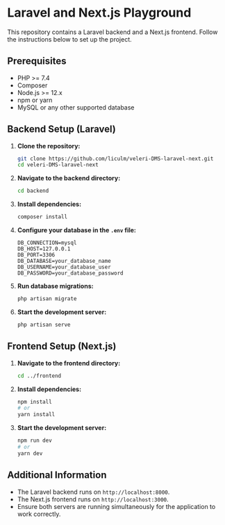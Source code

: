 # Laravel and Next.js Playground

This repository contains a Laravel backend and a Next.js frontend. Follow the instructions below to set up the project.

## Prerequisites

- PHP >= 7.4
- Composer
- Node.js >= 12.x
- npm or yarn
- MySQL or any other supported database

## Backend Setup (Laravel)

1. **Clone the repository:**
    ```bash
    git clone https://github.com/liculm/veleri-DMS-laravel-next.git
    cd veleri-DMS-laravel-next
    ```

2. **Navigate to the backend directory:**
    ```bash
    cd backend
    ```

3. **Install dependencies:**
    ```bash
    composer install
    ```

4. **Configure your database in the `.env` file:**
    ```dotenv
    DB_CONNECTION=mysql
    DB_HOST=127.0.0.1
    DB_PORT=3306
    DB_DATABASE=your_database_name
    DB_USERNAME=your_database_user
    DB_PASSWORD=your_database_password
    ```

5. **Run database migrations:**
    ```bash
    php artisan migrate
    ```

6. **Start the development server:**
    ```bash
    php artisan serve
    ```

## Frontend Setup (Next.js)

1. **Navigate to the frontend directory:**
    ```bash
    cd ../frontend
    ```

2. **Install dependencies:**
    ```bash
    npm install
    # or
    yarn install
    ```

3. **Start the development server:**
    ```bash
    npm run dev
    # or
    yarn dev
    ```

## Additional Information

- The Laravel backend runs on `http://localhost:8000`.
- The Next.js frontend runs on `http://localhost:3000`.
- Ensure both servers are running simultaneously for the application to work correctly.
